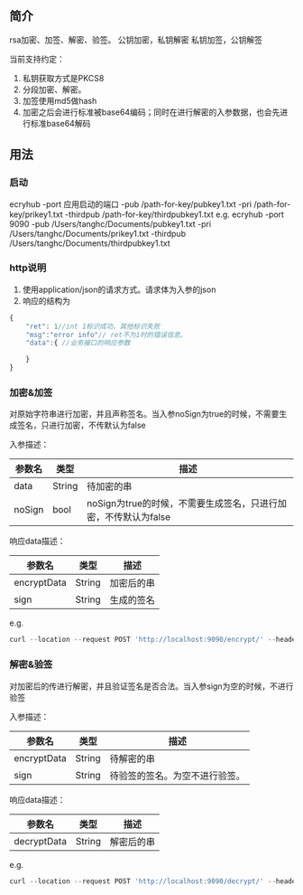## 简介
rsa加密、加签、解密、验签。
公钥加密，私钥解密
私钥加签，公钥解签

当前支持约定：
1. 私钥获取方式是PKCS8
2. 分段加密、解密。
3. 加签使用md5做hash
4. 加密之后会进行标准被base64编码；同时在进行解密的入参数据，也会先进行标准base64解码

## 用法
### 启动
ecryhub -port 应用启动的端口 -pub /path-for-key/pubkey1.txt -pri /path-for-key/prikey1.txt -thirdpub /path-for-key/thirdpubkey1.txt
e.g. ecryhub -port 9090 -pub /Users/tanghc/Documents/pubkey1.txt -pri /Users/tanghc/Documents/prikey1.txt -thirdpub /Users/tanghc/Documents/thirdpubkey1.txt

### http说明
1. 使用application/json的请求方式。请求体为入参的json
2. 响应的结构为
```javascript
{
    "ret": 1//int 1标识成功，其他标识失败
    "msg":"error info"// ret不为1时的错误信息。
    "data":{ //业务接口的响应参数

    }
}
```


### 加密&加签

对原始字符串进行加密，并且声称签名。当入参noSign为true的时候，不需要生成签名，只进行加密，不传默认为false

入参描述：

| 参数名 | 类型   | 描述                                                         |
| ------ | ------ | ------------------------------------------------------------ |
| data   | String | 待加密的串                                                   |
| noSign | bool   | noSign为true的时候，不需要生成签名，只进行加密，不传默认为false |

响应data描述：

| 参数名      | 类型   | 描述       |
| ----------- | ------ | ---------- |
| encryptData | String | 加密后的串 |
| sign        | String | 生成的签名 |



e.g.

```javascript
curl --location --request POST 'http://localhost:9090/encrypt/' --header 'Content-Type: application/json' --data-raw '{"data":"{\"phone\":\"17610911021\",\"voucherStatus\":\"WY\",\"channel\":\"C24\",\"provinceCode\":\"41\",\"readLine\":0,\"dataNum\":10,\"searchCondition\":0}","noSign":true}' 
```



### 解密&验签

对加密后的传进行解密，并且验证签名是否合法。当入参sign为空的时候，不进行验签

入参描述：

| 参数名      | 类型   | 描述                           |
| ----------- | ------ | ------------------------------ |
| encryptData | String | 待解密的串                     |
| sign        | String | 待验签的签名。为空不进行验签。 |

响应data描述：

| 参数名      | 类型   | 描述       |
| ----------- | ------ | ---------- |
| decryptData | String | 解密后的串 |



e.g.

```javascript
curl --location --request POST 'http://localhost:9090/decrypt/' --header 'Content-Type: application/json' --data-raw '{"sign":"QE4S2t26Fgd6hEDqDW88w4CtmEXFdHQoAaAbeFtjmeD17AjQnwtjw0JWNhl3VidccXvc5cyDYmTwufG64FZuyHR6wWQiMck8Q8Iy/NMVUtFQZUhDMPCg6anK6ACQgMz/FiIu+vyrsGVgyu9OJZDk1FtY+AHdKRmYHqCvxaPXjmc=","encryptData":"Qu/d9A329yqTaDfPAEJek/xMutC3jO07wonL/BZsRw9EZiBm3i7gYvXcPUx7kJQTTabJvyybCIjAi9qjgE81VJuwbSwcdsgNakllyYrqDz0gAGPv5hkz5Sk8Idi9wj9wkCBX2RK77pANU5H3j1URA6UjhJnZE0Wlo6WZl6Qwxyo="}' 
```



